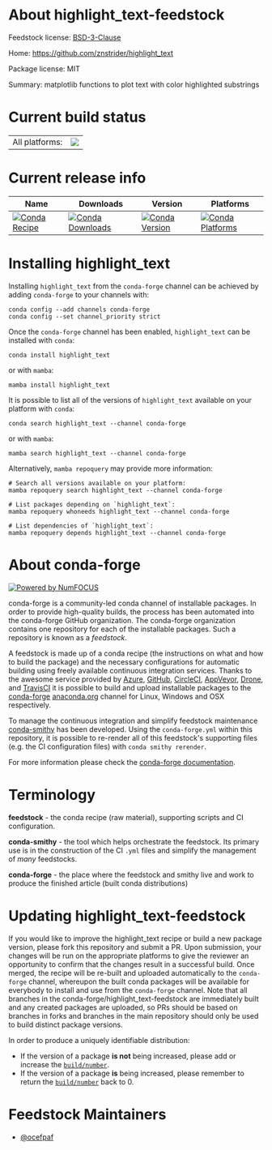 About highlight_text-feedstock
==============================

Feedstock license: [BSD-3-Clause](https://github.com/conda-forge/highlight_text-feedstock/blob/main/LICENSE.txt)

Home: https://github.com/znstrider/highlight_text

Package license: MIT

Summary: matplotlib functions to plot text with color highlighted substrings

Current build status
====================


<table><tr><td>All platforms:</td>
    <td>
      <a href="https://dev.azure.com/conda-forge/feedstock-builds/_build/latest?definitionId=17397&branchName=main">
        <img src="https://dev.azure.com/conda-forge/feedstock-builds/_apis/build/status/highlight_text-feedstock?branchName=main">
      </a>
    </td>
  </tr>
</table>

Current release info
====================

| Name | Downloads | Version | Platforms |
| --- | --- | --- | --- |
| [![Conda Recipe](https://img.shields.io/badge/recipe-highlight_text-green.svg)](https://anaconda.org/conda-forge/highlight_text) | [![Conda Downloads](https://img.shields.io/conda/dn/conda-forge/highlight_text.svg)](https://anaconda.org/conda-forge/highlight_text) | [![Conda Version](https://img.shields.io/conda/vn/conda-forge/highlight_text.svg)](https://anaconda.org/conda-forge/highlight_text) | [![Conda Platforms](https://img.shields.io/conda/pn/conda-forge/highlight_text.svg)](https://anaconda.org/conda-forge/highlight_text) |

Installing highlight_text
=========================

Installing `highlight_text` from the `conda-forge` channel can be achieved by adding `conda-forge` to your channels with:

```
conda config --add channels conda-forge
conda config --set channel_priority strict
```

Once the `conda-forge` channel has been enabled, `highlight_text` can be installed with `conda`:

```
conda install highlight_text
```

or with `mamba`:

```
mamba install highlight_text
```

It is possible to list all of the versions of `highlight_text` available on your platform with `conda`:

```
conda search highlight_text --channel conda-forge
```

or with `mamba`:

```
mamba search highlight_text --channel conda-forge
```

Alternatively, `mamba repoquery` may provide more information:

```
# Search all versions available on your platform:
mamba repoquery search highlight_text --channel conda-forge

# List packages depending on `highlight_text`:
mamba repoquery whoneeds highlight_text --channel conda-forge

# List dependencies of `highlight_text`:
mamba repoquery depends highlight_text --channel conda-forge
```


About conda-forge
=================

[![Powered by
NumFOCUS](https://img.shields.io/badge/powered%20by-NumFOCUS-orange.svg?style=flat&colorA=E1523D&colorB=007D8A)](https://numfocus.org)

conda-forge is a community-led conda channel of installable packages.
In order to provide high-quality builds, the process has been automated into the
conda-forge GitHub organization. The conda-forge organization contains one repository
for each of the installable packages. Such a repository is known as a *feedstock*.

A feedstock is made up of a conda recipe (the instructions on what and how to build
the package) and the necessary configurations for automatic building using freely
available continuous integration services. Thanks to the awesome service provided by
[Azure](https://azure.microsoft.com/en-us/services/devops/), [GitHub](https://github.com/),
[CircleCI](https://circleci.com/), [AppVeyor](https://www.appveyor.com/),
[Drone](https://cloud.drone.io/welcome), and [TravisCI](https://travis-ci.com/)
it is possible to build and upload installable packages to the
[conda-forge](https://anaconda.org/conda-forge) [anaconda.org](https://anaconda.org/)
channel for Linux, Windows and OSX respectively.

To manage the continuous integration and simplify feedstock maintenance
[conda-smithy](https://github.com/conda-forge/conda-smithy) has been developed.
Using the ``conda-forge.yml`` within this repository, it is possible to re-render all of
this feedstock's supporting files (e.g. the CI configuration files) with ``conda smithy rerender``.

For more information please check the [conda-forge documentation](https://conda-forge.org/docs/).

Terminology
===========

**feedstock** - the conda recipe (raw material), supporting scripts and CI configuration.

**conda-smithy** - the tool which helps orchestrate the feedstock.
                   Its primary use is in the construction of the CI ``.yml`` files
                   and simplify the management of *many* feedstocks.

**conda-forge** - the place where the feedstock and smithy live and work to
                  produce the finished article (built conda distributions)


Updating highlight_text-feedstock
=================================

If you would like to improve the highlight_text recipe or build a new
package version, please fork this repository and submit a PR. Upon submission,
your changes will be run on the appropriate platforms to give the reviewer an
opportunity to confirm that the changes result in a successful build. Once
merged, the recipe will be re-built and uploaded automatically to the
`conda-forge` channel, whereupon the built conda packages will be available for
everybody to install and use from the `conda-forge` channel.
Note that all branches in the conda-forge/highlight_text-feedstock are
immediately built and any created packages are uploaded, so PRs should be based
on branches in forks and branches in the main repository should only be used to
build distinct package versions.

In order to produce a uniquely identifiable distribution:
 * If the version of a package **is not** being increased, please add or increase
   the [``build/number``](https://docs.conda.io/projects/conda-build/en/latest/resources/define-metadata.html#build-number-and-string).
 * If the version of a package **is** being increased, please remember to return
   the [``build/number``](https://docs.conda.io/projects/conda-build/en/latest/resources/define-metadata.html#build-number-and-string)
   back to 0.

Feedstock Maintainers
=====================

* [@ocefpaf](https://github.com/ocefpaf/)


